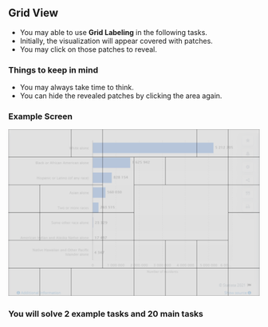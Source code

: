 ## Grid View

- You may able to use **Grid Labeling** in the following tasks.
- Initially, the visualization will appear covered with patches. 
- You may click on those patches to reveal.

### Things to keep in mind
- You may always take time to think.
- You can hide the revealed patches by clicking the area again.

### Example Screen
![example](/tools/assets/adaptive.png)

### You will solve 2 example tasks and 20 main tasks
